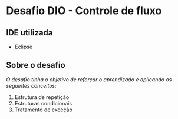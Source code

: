 # Desafio DIO - Controle de fluxo

## IDE utilizada

* Eclipse

## Sobre o desafio 

*O desafio tinha o objetivo de reforçar o aprendizado e aplicando os seguintes conceitos:*

1. Estrutura de repetição
2. Estruturas condicionais
3. Tratamento de exceção 
